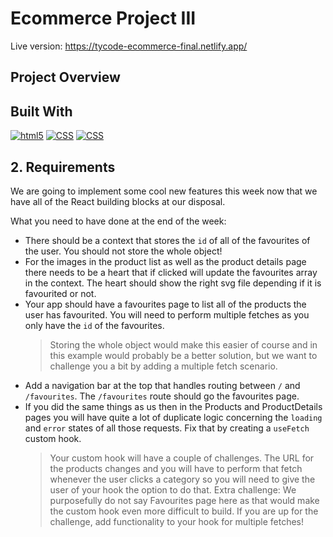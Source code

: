 # Ecommerce Project III

Live version: https://tycode-ecommerce-final.netlify.app/

## Project Overview

## Built With

<p dir="auto">
  <a target="_blank" rel="noopener noreferrer" href="https://camo.githubusercontent.com/0c3a16a22ae058cfe38a06dc9ea16404cf006409262f547c9ccfa3ec8b30f71e/68747470733a2f2f696d672e736869656c64732e696f2f62616467652f2d48544d4c352d4533344632363f7374796c653d666c61742d737175617265266c6f676f3d68746d6c35266c6f676f436f6c6f723d7768697465"><img alt="html5" src="https://camo.githubusercontent.com/0c3a16a22ae058cfe38a06dc9ea16404cf006409262f547c9ccfa3ec8b30f71e/68747470733a2f2f696d672e736869656c64732e696f2f62616467652f2d48544d4c352d4533344632363f7374796c653d666c61742d737175617265266c6f676f3d68746d6c35266c6f676f436f6c6f723d7768697465" data-canonical-src="https://img.shields.io/badge/-HTML5-E34F26?style=flat-square&amp;logo=html5&amp;logoColor=white" style="max-width: 100%;"></a>
  <a target="_blank" rel="noopener noreferrer" href="https://camo.githubusercontent.com/af676aa114d3e054bb2d7b823f8b1dbf1814214d2c6f49e6a6cb70ab1837bd59/68747470733a2f2f696d672e736869656c64732e696f2f62616467652f2d4353532d3066363166613f7374796c653d666c61742d737175617265266c6f676f3d43535333266c6f676f436f6c6f723d7768697465"><img alt="CSS" src="https://camo.githubusercontent.com/af676aa114d3e054bb2d7b823f8b1dbf1814214d2c6f49e6a6cb70ab1837bd59/68747470733a2f2f696d672e736869656c64732e696f2f62616467652f2d4353532d3066363166613f7374796c653d666c61742d737175617265266c6f676f3d43535333266c6f676f436f6c6f723d7768697465" data-canonical-src="https://img.shields.io/badge/-CSS-0f61fa?style=flat-square&amp;logo=CSS3&amp;logoColor=white" style="max-width: 100%;"></a>
  <a target="_blank" rel="noopener noreferrer" href="https://camo.githubusercontent.com/1c4e4cd646ae3703d4a774f42acf2ef62f44f811b28d9a1170e09e65ebad2315/68747470733a2f2f696d672e736869656c64732e696f2f62616467652f2d4a6176615363726970742d6666626130383f7374796c653d666c61742d737175617265266c6f676f3d4a617661536372697074266c6f676f436f6c6f723d626c61636b"><img alt="CSS" src="https://camo.githubusercontent.com/1c4e4cd646ae3703d4a774f42acf2ef62f44f811b28d9a1170e09e65ebad2315/68747470733a2f2f696d672e736869656c64732e696f2f62616467652f2d4a6176615363726970742d6666626130383f7374796c653d666c61742d737175617265266c6f676f3d4a617661536372697074266c6f676f436f6c6f723d626c61636b" data-canonical-src="https://img.shields.io/badge/-CSS-ffba08?style=flat-square&amp;logo=CSS3&amp;logoColor=black" style="max-width: 100%;"></a>
 </p>

## 2. Requirements

We are going to implement some cool new features this week now that we have all of the React building blocks at our disposal.

What you need to have done at the end of the week:

- There should be a context that stores the `id` of all of the favourites of the user. You should not store the whole object!
- For the images in the product list as well as the product details page there needs to be a heart that if clicked will update the favourites array in the context. The heart should show the right svg file depending if it is favourited or not.
- Your app should have a favourites page to list all of the products the user has favourited. You will need to perform multiple fetches as you only have the `id` of the favourites.
  > Storing the whole object would make this easier of course and in this example would probably be a better solution, but we want to challenge you a bit by adding a multiple fetch scenario.
- Add a navigation bar at the top that handles routing between `/` and `/favourites`. The `/favourites` route should go the favourites page.
- If you did the same things as us then in the Products and ProductDetails pages you will have quite a lot of duplicate logic concerning the `loading` and `error` states of all those requests. Fix that by creating a `useFetch` custom hook.
  > Your custom hook will have a couple of challenges. The URL for the products changes and you will have to perform that fetch whenever the user clicks a category so you will need to give the user of your hook the option to do that.
  > Extra challenge: We purposefully do not say Favourites page here as that would make the custom hook even more difficult to build. If you are up for the challenge, add functionality to your hook for multiple fetches!
